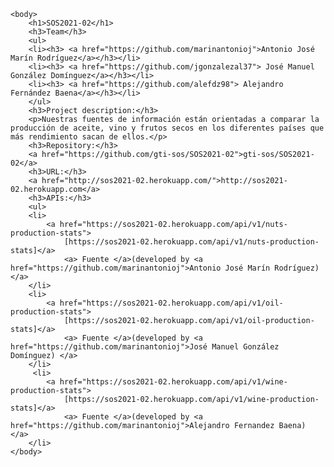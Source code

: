 <html>
	
	<body>
		<h1>SOS2021-02</h1>
		<h3>Team</h3>
		<ul>
        <li><h3> <a href="https://github.com/marinantonioj">Antonio José Marín Rodríguez</a></h3></li>
        <li><h3> <a href="https://github.com/jgonzalezal37"> José Manuel González Domínguez</a></h3></li>
        <li><h3> <a href="https://github.com/alefdz98"> Alejandro Fernández Baena</a></h3></li>
		</ul>
   	    <h3>Project description:</h3>
		<p>Nuestras fuentes de información están orientadas a comparar la producción de aceite, vino y frutos secos en los diferentes países que más rendimiento sacan de ellos.</p>
	    <h3>Repository:</h3>
	    <a href="https://github.com/gti-sos/SOS2021-02">gti-sos/SOS2021-02</a>
		<h3>URL:</h3>
		<a href="http://sos2021-02.herokuapp.com/">http://sos2021-02.herokuapp.com</a>
		<h3>APIs:</h3>
		<ul>
        <li>
			<a href="https://sos2021-02.herokuapp.com/api/v1/nuts-production-stats">	  
				[https://sos2021-02.herokuapp.com/api/v1/nuts-production-stats]</a>
				<a> Fuente </a>(developed by <a href="https://github.com/marinantonioj">Antonio José Marín Rodríguez)	</a>
		</li>
		<li>
			<a href="https://sos2021-02.herokuapp.com/api/v1/oil-production-stats">      
				[https://sos2021-02.herokuapp.com/api/v1/oil-production-stats]</a>
				<a> Fuente </a>(developed by <a href="https://github.com/marinantonioj">José Manuel González Domínguez)	</a>
		</li>
		 <li>
			<a href="https://sos2021-02.herokuapp.com/api/v1/wine-production-stats">   
				[https://sos2021-02.herokuapp.com/api/v1/wine-production-stats]</a>
				<a> Fuente </a>(developed by <a href="https://github.com/marinantonioj">Alejandro Fernandez Baena)	</a>
		</li>
	</body>
</html>